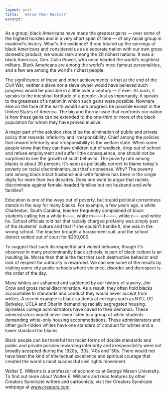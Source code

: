 ```yaml
---
layout: post
title:  'Worse Than Racists'
excerpt:
---
```




As a group, black Americans have made the greatest gains — over some of the highest hurdles and in a very short span of time — of any racial group in mankind's history. What's the evidence? If one totaled up the earnings of black Americans and considered us as a separate nation with our own gross domestic product, we would rank among the 20 richest nations. It was a black American, Gen. Colin Powell, who once headed the world's mightiest military. Black Americans are among the world's most famous personalities, and a few are among the world's richest people.

The significance of these and other achievements is that at the end of the Civil War, neither a slave nor a slave owner would have believed such progress would be possible in a little over a century — if ever. As such, it speaks to the intestinal fortitude of a people. Just as importantly, it speaks to the greatness of a nation in which such gains were possible. Nowhere else on the face of the earth would such progress be possible except in the United States of America. The big and thorny issue that confronts our nation is how these gains can be extended to the one-third or more of the black population for whom they have proved elusive.

A major part of the solution should be the elimination of public and private policy that rewards inferiority and irresponsibility. Chief among the policies that reward inferiority and irresponsibility is the welfare state. When some people know that they can have children out of wedlock, drop out of school and refuse employment and suffer little consequence, one should not be surprised to see the growth of such behavior. The poverty rate among blacks is about 30 percent. It's seen as politically correct to blame today's poverty on racial discrimination, but that's nonsense. Why? The poverty rate among black intact husband-and-wife families has been in the single digits for more than two decades. Does one want to argue that racists discriminate against female-headed families but not husband-and-wife families?

Education is one of the ways out of poverty, but stupid political correctness stands in the way for many blacks. For example, a few years ago, a white Charleston, South Carolina, teacher frequently complained of black students calling her a white b——, white m——-f——-, white c—- and white ho. School officials told her that racially charged profanity was simply part of the students' culture and that if she couldn't handle it, she was in the wrong school. The teacher brought a harassment suit, and the school district settled out of court for $200,000.

To suggest that such disrespectful and violent behavior, though it's observed in many predominantly black schools, is part of black culture is an insulting lie. Worse than that is the fact that such destructive behavior and lack of respect for authority is rewarded. We can see some of the results by visiting some city public schools where violence, disorder and disrespect is the order of the day.



Many whites are ashamed and saddened by our history of slavery, Jim Crow and gross racial discrimination. As a result, they often hold blacks accountable to standards and conduct they would never accept from whites. A recent example is black students at colleges such as NYU, UC Berkeley, UCLA and Oberlin demanding racially segregated housing. Spineless college administrators have caved to their demands. These administrators would never even listen to a group of white students demanding white-only housing accommodations. These administrators and other guilt-ridden whites have one standard of conduct for whites and a lower standard for blacks.

Black people can be thankful that racist forms of double standards and public and private policies rewarding inferiority and irresponsibility were not broadly accepted during the 1920s, '30s, '40s and '50s. There would not have been the kind of intellectual excellence and spiritual courage that created the world's most successful civil rights movement.

Walter E. Williams is a professor of economics at George Mason University. To find out more about Walter E. Williams and read features by other Creators Syndicate writers and cartoonists, visit the Creators Syndicate webpage at www.creators.com.
